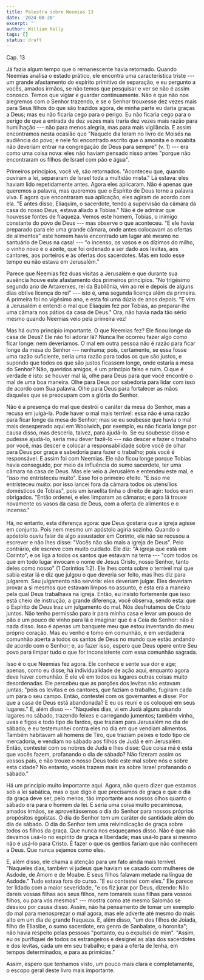 ```yaml
---
title: Palestra sobre Neemias 13
date: '2024-08-20'
excerpt: ''
author: William Kelly
tags: []
status: draft
---
```

Cap. 13

Já fazia algum tempo que o remanescente havia retornado. Quando Neemias
analisa o estado prático, ele encontra uma característica triste --- um
grande afastamento do espírito primitivo de separação, e eu pergunto a
vocês, amados irmãos, se não temos que pesquisar e ver se não é assim
conosco. Temos que vigiar e guardar continuamente. Não é que não nos
alegremos com o Senhor trazendo, e se o Senhor trouxesse dez vezes mais
para Seus filhos do que são trazidos agora, de minha parte eu daria
graças a Deus; mas eu não ficaria cego para o perigo. Eu não ficaria
cego para o perigo de que a entrada de dez vezes mais traria dez vezes
mais razão para humilhação --- não para menos alegria, mas para mais
vigilância. E assim encontramos nesta ocasião que \"Naquele dia leram no
livro de Moisés na audiência do povo; e nele foi encontrado escrito que
o amonita e o moabita não deveriam entrar na congregação de Deus para
sempre\" (v. 1) --- era como uma coisa nova: eles não haviam pensado
nisso antes \"porque não encontraram os filhos de Israel com pão e
água\".

Primeiros princípios, você vê, são retornados. \"Aconteceu que, quando
ouviram a lei, separaram de Israel toda a multidão mista.\" Lá estava:
eles haviam lido repetidamente antes. Agora eles aplicaram. Não é apenas
que queremos a palavra, mas queremos que o Espírito de Deus torne a
palavra viva. E agora que encontraram sua aplicação, eles agiram de
acordo com ela. \"E antes disso, Eliaquim, o sacerdote, tendo a
supervisão da câmara da casa do nosso Deus, estava aliado a Tobias.\"
Não é de admirar que houvesse fontes de fraqueza. Vemos este homem,
Tobias, o inimigo constante do povo de Deus --- mas observe o que
aconteceu. \"E ele havia preparado para ele uma grande câmara, onde
antes colocavam as ofertas de alimentos\" este homem havia encontrado um
lugar até mesmo no santuário de Deus na casa! --- \"o incenso, os vasos
e os dízimos do milho, o vinho novo e o azeite, que foi ordenado a ser
dado aos levitas, aos cantores, aos porteiros e às ofertas dos
sacerdotes. Mas em todo esse tempo eu não estava em Jerusalém.\"

Parece que Neemias fez duas visitas a Jerusalém e que durante sua
ausência houve este afastamento dos primeiros princípios. \"No trigésimo
segundo ano de Artaxerxes, rei da Babilônia, vim ao rei e depois de
alguns dias obtive licença do rei\" --- isto é, uma segunda licença além
da primeira. A primeira foi no vigésimo ano, e esta foi uma dúzia de
anos depois. \"E vim a Jerusalém e entendi o mal que Eliaquim fez por
Tobias, ao preparar-lhe uma câmara nos pátios da casa de Deus.\" Ora,
não havia nada tão sério mesmo quando Neemias veio pela primeira vez!

Mas há outro princípio importante. O que Neemias fez? Ele ficou longe da
casa de Deus? Ele não foi adorar lá? Nunca lhe ocorreu fazer algo como
ficar longe: nem deveríamos. O mal em outra pessoa não é razão para
ficar longe da mesa do Senhor --- nenhuma; pois, certamente, se essa
fosse uma razão suficiente, seria uma razão para todos os que são
justos, e supondo que todos os que são justos ficassem longe, onde
estaria a mesa do Senhor? Não, queridos amigos, é um princípio falso e
ruim. O que é verdade é isto: se houver mal lá, olhe para Deus para que
você encontre o mal de uma boa maneira. Olhe para Deus por sabedoria
para lidar com isso de acordo com Sua palavra. Olhe para Deus para
fortalecer as mãos daqueles que se preocupam com a glória do Senhor.

Não é a presença do mal que destrói o caráter da mesa do Senhor, mas a
recusa em julgá-la. Pode haver o mal mais terrível: essa não é uma razão
para ficar longe da mesa do Senhor; mas se eu soubesse que havia o mal
mais desesperado aqui em Woolwich, por exemplo, eu não ficaria longe por
causa disso, mas desceria, talvez, para ajudá-lo. Se eu soubesse disso e
pudesse ajudá-lo, seria meu dever fazê-lo --- não descer e fazer o
trabalho por você, mas descer e colocar a responsabilidade sobre você de
olhar para Deus por graça e sabedoria para fazer o trabalho; pois você é
responsável. E assim foi com Neemias. Ele não ficou longe porque Tobias
havia conseguido, por meio da influência do sumo sacerdote, ter uma
câmara na casa de Deus. Mas ele veio a Jerusalém e entendeu este mal, e
\"isso me entristeceu muito\". Esse foi o primeiro efeito. \"E isso me
entristeceu muito: por isso lancei fora da câmara todos os utensílios
domésticos de Tobias\", pois um israelita tinha o direito de agir: todos
eram obrigados. \"Então ordenei, e eles limparam as câmaras; e para lá
trouxe novamente os vasos da casa de Deus, com a oferta de alimentos e o
incenso.\"\
\
Há, no entanto, esta diferença agora: que Deus gostaria que a igreja
agisse em conjunto. Pois nem mesmo um apóstolo agiria sozinho. Quando o
apóstolo ouviu falar de algo assustador em Corinto, ele não se recusou a
escrever e não lhes disse: \"Vocês não são mais a igreja de Deus\". Pelo
contrário, ele escreve com muito cuidado. Ele diz: \"À igreja que está
em Corinto\", e os liga a todos os santos que estavam na terra --- \"com
todos os que em todo lugar invocam o nome de Jesus Cristo, nosso Senhor,
tanto deles como nosso\" (1 Coríntios 1:2). Ele lhes conta sobre o
terrível mal que sabia estar lá e diz que julgou o que deveria ser
feito, mas lhes diz para julgarem. Seu julgamento não serviria: eles
deveriam julgar. Eles deveriam provar a si mesmos que estavam limpos no
assunto, e esta era a maneira pela qual Deus trabalhava na igreja.
Então, eu insisto fortemente que isso está cheio de instrução, a grande
diferença, você observa, sendo esta: que o Espírito de Deus traz um
julgamento do mal. Nós desfrutamos de Cristo juntos. Não tenho permissão
para ir para minha casa e levar um pouco de pão e um pouco de vinho para
lá e imaginar que é a Ceia do Senhor: não é nada disso. Isso é apenas um
banquete meu que estou inventando do meu próprio coração. Mas eu venho e
tomo em comunhão, e em verdadeira comunhão aberta a todos os santos de
Deus no mundo que estão andando de acordo com o Senhor; e, ao fazer
isso, espero que Deus opere entre Seu povo para limpar tudo o que for
inconsistente com essa comunhão sagrada.

Isso é o que Neemias fez agora. Ele conhece e sente sua dor e age;
apenas, como eu disse, há individualidade de ação aqui, enquanto agora
deve haver comunhão. E ele vê em todos os lugares outras coisas muito
desordenadas. Ele percebeu que as porções dos levitas não estavam
juntas; \"pois os levitas e os cantores, que faziam o trabalho, fugiram
cada um para o seu campo. Então, contestei com os governantes e disse:
Por que a casa de Deus está abandonada? E eu os reuni e os coloquei em
seus lugares.\" E, além disso --- \"Naqueles dias, vi em Judá alguns
pisando lagares no sábado, trazendo feixes e carregando jumentos; também
vinho, uvas e figos e todo tipo de fardos, que traziam para Jerusalém no
dia de sábado; e eu testemunhei contra eles no dia em que vendiam
alimentos. Também habitavam ali homens de Tiro, que traziam peixes e
todo tipo de mercadoria, e vendiam no sábado aos filhos de Judá e em
Jerusalém. Então, contestei com os nobres de Judá e lhes disse: Que
coisa má é esta que vocês fazem, profanando o dia de sábado? Não fizeram
assim os vossos pais, e não trouxe o nosso Deus todo este mal sobre nós
e sobre esta cidade? No entanto, vocês trazem mais ira sobre Israel
profanando o sábado.\"

Há um princípio muito importante aqui. Agora, não quero dizer que
estamos sob a lei sabática, mas o que digo é que precisamos de graça e
que o dia da graça deve ser, pelo menos, tão importante aos nossos olhos
quanto o sábado era para o homem da lei. E seria uma coisa muito
pecaminosa, amados irmãos, se aproveitássemos o dia do Senhor para
nossos próprios propósitos egoístas. O dia do Senhor tem um caráter de
santidade além do dia de sábado. O dia do Senhor tem uma reivindicação
de graça sobre todos os filhos da graça. Que nunca nos esqueçamos disso.
Não é que não devamos usá-lo no espírito de graça e liberdade; mas
usá-lo para si mesmo não é usá-lo para Cristo. É fazer o que os gentios
fariam que não conhecem a Deus. Que nunca sejamos como eles.

E, além disso, ele chama a atenção para um fato ainda mais terrível.
\"Naqueles dias, também vi judeus que haviam se casado com mulheres de
Asdode, de Amom e de Moabe. E seus filhos falavam metade na língua de
Asdode.\" Tudo estava fora do curso. \"E eu contestei com eles.\" Ele
parece ter lidado com a maior severidade, \"e os fiz jurar por Deus,
dizendo: Não dareis vossas filhas aos seus filhos, nem tomareis suas
filhas para vossos filhos, ou para vós mesmos\" --- mostra como até
mesmo Salomão se desviou por causa disso. Assim, não há pensamento de
tomar um exemplo do mal para menosprezar o mal agora, mas ele adverte
até mesmo do mais alto em um dia de grande fraqueza. E, além disso, \"um
dos filhos de Joiada, filho de Eliasibe, o sumo sacerdote, era genro de
Sanbalate, o horonita\"; não havia respeito pelas pessoas \"portanto, eu
o expulsei de mim\". \"Assim, eu os purifiquei de todos os estrangeiros
e designei as alas dos sacerdotes e dos levitas, cada um em seu
trabalho; e para a oferta de lenha, em tempos determinados, e para as
primícias.\"

Assim, espero que tenhamos visto, um pouco mais clara e completamente, o
escopo geral deste livro mais importante.
